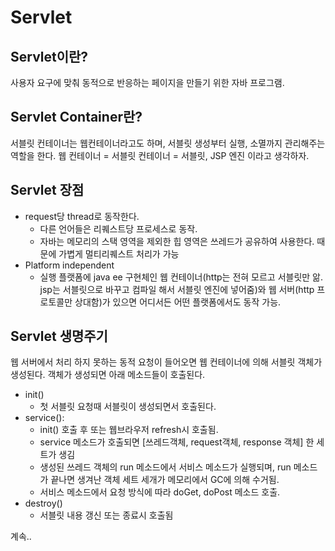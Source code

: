 # Servlet

## Servlet이란?

사용자 요구에 맞춰 동적으로 반응하는 페이지을 만들기 위한 자바 프로그램.

## Servlet Container란?

서블릿 컨테이너는 웹컨테이너라고도 하며, 서블릿 생성부터 실행, 소멸까지 관리해주는 역할을 한다.
웹 컨테이너 = 서블릿 컨테이너 = 서블릿, JSP 엔진 이라고 생각하자.

## Servlet 장점

- request당 thread로 동작한다.
  - 다른 언어들은 리퀘스트당 프로세스로 동작.
  - 자바는 메모리의 스택 영역을 제외한 힙 영역은 쓰레드가 공유하여 사용한다. 때문에 가볍게 멀티리퀘스트 처리가 가능
- Platform independent
  - 실행 플랫폼에 java ee 구현체인 웹 컨테이너(http는 전혀 모르고 서블릿만 앎. jsp는 서블릿으로 바꾸고 컴파일 해서 서블릿 엔진에 넣어줌)와 웹 서버(http 프로토콜만 상대함)가 있으면 어디서든 어떤 플랫폼에서도 동작 가능.

## Servlet 생명주기

웹 서버에서 처리 하지 못하는 동적 요청이 들어오면 웹 컨테이너에 의해 서블릿 객체가 생성된다. 객체가 생성되면 아래 메소드들이 호출된다.

- init()
  - 첫 서블릿 요청때 서블릿이 생성되면서 호출된다.
- service():
  - init() 호출 후 또는 웹브라우저 refresh시 호출됨.
  - service 메소드가 호출되면 [쓰레드객체, request객체, response 객체] 한 세트가 생김
  - 생성된 쓰레드 객체의 run 메소드에서 서비스 메소드가 실행되며, run 메소드가 끝나면 생겨난 객체 세트 세개가 메모리에서 GC에 의해 수거됨.
  - 서비스 메소드에서 요청 방식에 따라 doGet, doPost 메소드 호출.
- destroy()
  - 서블릿 내용 갱신 또는 종료시 호출됨

계속..
